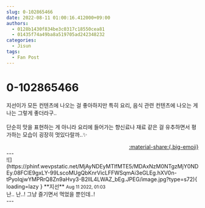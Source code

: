 ```yaml
---
slug: 0-102865466
date: 2022-08-11 01:00:16.412000+09:00
authors:
  - 0128b1430f834be3c0317c18550cea81
  - 01435f74a49ba8a519705ad242348232
categories:
  - Jisun
tags:
  - Fan Post
---
```


# 0-102865466

<div class="post-container" markdown="1">
<div class="content-container md-sidebar__scrollwrap" markdown="1">

지선이가 모든 컨텐츠에 나오는 걸 좋아하지만 특히 요리, 음식 관련 컨텐츠에 나오는 게 나는 그렇게 좋더라구..<br><br>단순히 맛을 표현하는 게 아니라 요리에 들어가는 향신료나 재료 같은 걸 유추하면서 평가하는 모습이 굉장히 멋있다랄까..✨

</div>
</div>

<div style="text-align: right;" markdown="1">
<a href="https://weverse.io/fromis9/fanpost/0-102865466" style="text-align: right;">:material-share:{.big-emoji}</a>
</div>
---

<div class="comments-container md-sidebar__scrollwrap" markdown="1">
<div class="comment" markdown="1">
<div class='id-container' markdown="1">
![](https://phinf.wevpstatic.net/MjAyNDEyMTlfMTE5/MDAxNzM0NTgzMjY0NDEy.08FClE9gxLY-99LscoMUgQbKnrVicLFFWSqmAi3eGLEg.hXV0n-tPyoIqjwYMPRrQ8Zn9aHvy3-B2llL4LWAZ_bEg.JPEG/image.jpg?type=s72){ loading=lazy }
**<span class="artist">지선</span>** <small>Aug 11 2022, 01:03</small><br>
</div>
<div class='comment-body' markdown="1">
난.. 난..! 그냥 즐기면서 먹었을 뿐인데..!
</div>
</div>
</div>
---
